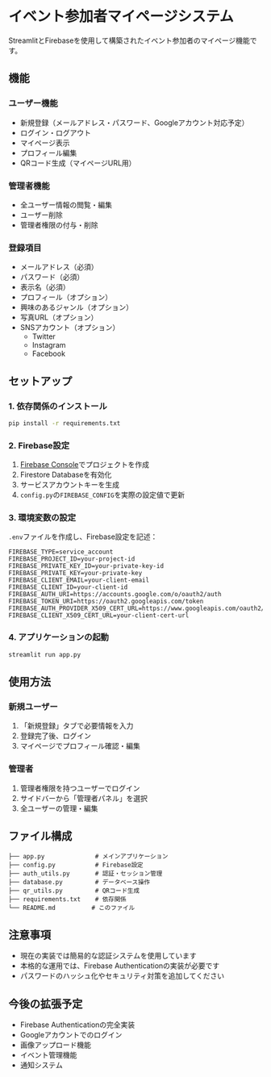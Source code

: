 # イベント参加者マイページシステム

StreamlitとFirebaseを使用して構築されたイベント参加者のマイページ機能です。

## 機能

### ユーザー機能
- 新規登録（メールアドレス・パスワード、Googleアカウント対応予定）
- ログイン・ログアウト
- マイページ表示
- プロフィール編集
- QRコード生成（マイページURL用）

### 管理者機能
- 全ユーザー情報の閲覧・編集
- ユーザー削除
- 管理者権限の付与・削除

### 登録項目
- メールアドレス（必須）
- パスワード（必須）
- 表示名（必須）
- プロフィール（オプション）
- 興味のあるジャンル（オプション）
- 写真URL（オプション）
- SNSアカウント（オプション）
  - Twitter
  - Instagram
  - Facebook

## セットアップ

### 1. 依存関係のインストール
```bash
pip install -r requirements.txt
```

### 2. Firebase設定
1. [Firebase Console](https://console.firebase.google.com/)でプロジェクトを作成
2. Firestore Databaseを有効化
3. サービスアカウントキーを生成
4. `config.py`の`FIREBASE_CONFIG`を実際の設定値で更新

### 3. 環境変数の設定
`.env`ファイルを作成し、Firebase設定を記述：
```
FIREBASE_TYPE=service_account
FIREBASE_PROJECT_ID=your-project-id
FIREBASE_PRIVATE_KEY_ID=your-private-key-id
FIREBASE_PRIVATE_KEY=your-private-key
FIREBASE_CLIENT_EMAIL=your-client-email
FIREBASE_CLIENT_ID=your-client-id
FIREBASE_AUTH_URI=https://accounts.google.com/o/oauth2/auth
FIREBASE_TOKEN_URI=https://oauth2.googleapis.com/token
FIREBASE_AUTH_PROVIDER_X509_CERT_URL=https://www.googleapis.com/oauth2/v1/certs
FIREBASE_CLIENT_X509_CERT_URL=your-client-cert-url
```

### 4. アプリケーションの起動
```bash
streamlit run app.py
```

## 使用方法

### 新規ユーザー
1. 「新規登録」タブで必要情報を入力
2. 登録完了後、ログイン
3. マイページでプロフィール確認・編集

### 管理者
1. 管理者権限を持つユーザーでログイン
2. サイドバーから「管理者パネル」を選択
3. 全ユーザーの管理・編集

## ファイル構成

```
├── app.py              # メインアプリケーション
├── config.py           # Firebase設定
├── auth_utils.py       # 認証・セッション管理
├── database.py         # データベース操作
├── qr_utils.py         # QRコード生成
├── requirements.txt    # 依存関係
└── README.md          # このファイル
```

## 注意事項

- 現在の実装では簡易的な認証システムを使用しています
- 本格的な運用では、Firebase Authenticationの実装が必要です
- パスワードのハッシュ化やセキュリティ対策を追加してください

## 今後の拡張予定

- Firebase Authenticationの完全実装
- Googleアカウントでのログイン
- 画像アップロード機能
- イベント管理機能
- 通知システム
